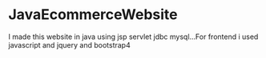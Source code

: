 # JavaEcommerceWebsite
I made this website in java using jsp servlet jdbc mysql...For frontend i used javascript and jquery and bootstrap4
